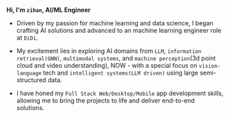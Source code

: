**Hi, I'm `zihan`,  AI/ML Engineer**

* Driven by my passion for machine learning and data science, I began crafting AI solutions and advanced to an machine learning engineer role at ```DiDi```. 

* My excitement lies in exploring AI domains from ```LLM```, ```information retrieval(GNN)```, ```multimodal systems```, and ```machine perception```(3d point cloud and video understanding), NOW - with a special focus on ```vision-language``` tech and ```intelligent systems(LLM driven)``` using large semi-structured data.

* I have honed my ```Full Stack Web/Desktop/Mobile``` app development skills, allowing me to bring the projects to life and deliver end-to-end solutions.


